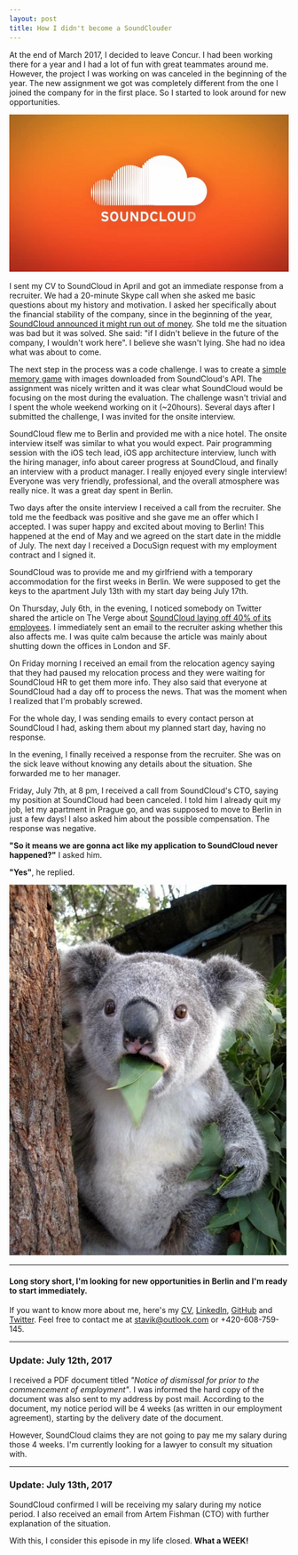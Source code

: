 ```yaml
---
layout: post
title: How I didn't become a SoundClouder
---
```


At the end of March 2017, I decided to leave Concur. I had been working there for a year and I had a lot of fun with great teammates around me. However, the project I was working on was canceled in the beginning of the year. The new assignment we got was completely different from the one I joined the company for in the first place. So I started to look around for new opportunities.

![SoundCloud logo](/images/2017-07-09/soundcloud-logo.jpeg)

I sent my CV to SoundCloud in April and got an immediate response from a recruiter. We had a 20-minute Skype call when she asked me basic questions about my history and motivation. I asked her specifically about the financial stability of the company, since in the beginning of the year, [SoundCloud announced it might run out of money](https://www.theverge.com/2017/1/8/14206830/soundcloud-possible-acquisition-streaming-music-google). She told me the situation was bad but it was solved. She said: "if I didn't believe in the future of the company, I wouldn't work here". I believe she wasn't lying. She had no idea what was about to come.

<!-- more -->

The next step in the process was a code challenge. I was to create a [simple memory game](https://github.com/VojtaStavik/SoundCloudMemoryGame) with images downloaded from SoundCloud's API. The assignment was nicely written and it was clear what SoundCloud would be focusing on the most during the evaluation. The challenge wasn't trivial and I spent the whole weekend working on it (~20hours).  Several days after I submitted the challenge, I was invited for the onsite interview.

SoundCloud flew me to Berlin and provided me with a nice hotel. The onsite interview itself was similar to what you would expect. Pair programming session with the iOS tech lead, iOS app architecture interview, lunch with the hiring manager, info about career progress at SoundCloud, and finally an interview with a product manager. I really enjoyed every single interview! Everyone was very friendly, professional, and the overall atmosphere was really nice. It was a great day spent in Berlin.

Two days after the onsite interview I received a call from the recruiter. She told me the feedback was positive and she gave me an offer which I accepted. I was super happy and excited about moving to Berlin! This happened at the end of May and we agreed on the start date in the middle of July. The next day I received a DocuSign request with my employment contract and I signed it.

SoundCloud was to provide me and my girlfriend with a temporary accommodation for the first weeks in Berlin. We were supposed to get the keys to the apartment July 13th with my start day being July 17th. 

On Thursday, July 6th, in the evening, I noticed somebody on Twitter shared the article on The Verge about [SoundCloud laying off 40% of its employees](https://www.theverge.com/2017/7/6/15928674/soundcloud-cuts-40-percent-staff). I immediately sent an email to the recruiter asking whether this also affects me. I was quite calm because the article was mainly about shutting down the offices in London and SF.

On Friday morning I received an email from the relocation agency saying that they had paused my relocation process and they were waiting for SoundCloud HR to get them more info. They also said that everyone at SoundCloud had a day off to process the news. That was the moment when I realized that I'm probably screwed.

For the whole day, I was sending emails to every contact person at SoundCloud I had, asking them about my planned start day, having no response.

In the evening, I finally received a response from the recruiter. She was on the sick leave without knowing any details about the situation. She forwarded me to her manager.

Friday, July 7th, at 8 pm, I received a call from SoundCloud's CTO, saying my position at SoundCloud had been canceled. I told him I already quit my job, let my apartment in Prague go, and was supposed to move to Berlin in just a few days! I also asked him about the possible compensation. The response was negative. 

**"So it means we are gonna act like my application to SoundCloud never happened?"** I asked him.

 **"Yes"**, he replied.

![Koala](/images/2017-07-09/koala.jpg)

---

#### Long story short, **I'm looking for new opportunities in Berlin and I'm ready to start immediately.** 

If you want to know more about me, here's my [CV](https://docs.google.com/document/d/1Zyt16hg0YBlREctOhmh2bSkkB3EYLhefrVpxI8_7FI4/edit?usp=sharing), [LinkedIn](https://cz.linkedin.com/in/vojta-stavik-24991299), [GitHub](https://github.com/VojtaStavik) and [Twitter](https://twitter.com/VojtaStavik). Feel free to contact me at stavik@outlook.com or +420-608-759-145.


---
### Update: July 12th, 2017
I received a PDF document titled *"Notice of dismissal for prior to the commencement of employment"*. I was informed the hard copy of the document was also sent to my address by post mail. According to the document, my notice period will be 4 weeks (as written in our employment agreement), starting by the delivery date of the document. 

However, SoundCloud claims they are not going to pay me my salary during those 4 weeks. I'm currently looking for a lawyer to consult my situation with.


---
### Update: July 13th, 2017
SoundCloud confirmed I will be receiving my salary during my notice period. I also received an email from Artem Fishman (CTO) with further explanation of the situation.

With this, I consider this episode in my life closed. **What a WEEK!**
